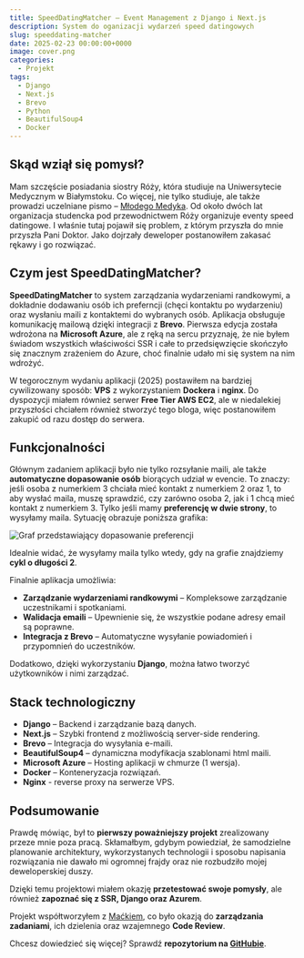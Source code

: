 ```yaml
---
title: SpeedDatingMatcher – Event Management z Django i Next.js
description: System do oganizacji wydarzeń speed datingowych
slug: speeddating-matcher
date: 2025-02-23 00:00:00+0000
image: cover.png
categories:
  - Projekt
tags:
  - Django
  - Next.js
  - Brevo
  - Python
  - BeautifulSoup4
  - Docker
---
```


## Skąd wziął się pomysł?
Mam szczęście posiadania siostry Róży, która studiuje na Uniwersytecie Medycznym w Białymstoku. Co więcej, nie tylko studiuje, ale także prowadzi uczelniane pismo – [Młodego Medyka](https://www.instagram.com/mlodymedyk_/). Od około dwóch lat organizacja studencka pod przewodnictwem Róży organizuje eventy speed datingowe. I właśnie tutaj pojawił się problem, z którym przyszła do mnie przyszła Pani Doktor. Jako dojrzały deweloper postanowiłem zakasać rękawy i go rozwiązać.

## Czym jest SpeedDatingMatcher?

**SpeedDatingMatcher** to system zarządzania wydarzeniami randkowymi, a dokładnie dodawaniu osób ich preferncji (chęci kontaktu po wydarzeniu) oraz wysłaniu maili z kontaktemi do wybranych osób. Aplikacja obsługuje komunikację mailową dzięki integracji z **Brevo**. Pierwsza edycja została wdrożona na **Microsoft Azure**, ale z ręką na sercu przyznaję, że nie byłem świadom wszystkich właściwości SSR i całe to przedsięwzięcie skończyło się znacznym zrażeniem do Azure, choć finalnie udało mi się system na nim wdrożyć.

W tegorocznym wydaniu aplikacji (2025) postawiłem na bardziej cywilizowany sposób: **VPS** z wykorzystaniem **Dockera** i **nginx**. Do dyspozycji miałem również serwer **Free Tier AWS EC2**, ale w niedalekiej przyszłości chciałem również stworzyć tego bloga, więc postanowiłem zakupić od razu dostęp do serwera.

## Funkcjonalności
Głównym zadaniem aplikacji było nie tylko rozsyłanie maili, ale także **automatyczne dopasowanie osób** biorących udział w evencie. To znaczy:
jeśli osoba z numerkiem 3 chciała mieć kontakt z numerkiem 2 oraz 1, to aby wysłać maila, muszę sprawdzić, czy zarówno osoba 2, jak i 1 chcą mieć kontakt z numerkiem 3. Tylko jeśli mamy **preferencję w dwie strony**, to wysyłamy maila. Sytuację obrazuje poniższa grafika:

![Graf przedstawiający dopasowanie preferencji](/persons_preferences.png)

Idealnie widać, że wysyłamy maila tylko wtedy, gdy na grafie znajdziemy **cykl o długości 2**.

Finalnie aplikacja umożliwia:

- **Zarządzanie wydarzeniami randkowymi** – Kompleksowe zarządzanie uczestnikami i spotkaniami.
- **Walidacja emaili** – Upewnienie się, że wszystkie podane adresy email są poprawne.
- **Integracja z Brevo** – Automatyczne wysyłanie powiadomień i przypomnień do uczestników.

Dodatkowo, dzięki wykorzystaniu **Django**, można łatwo tworzyć użytkowników i nimi zarządzać.

## Stack technologiczny
- **Django** – Backend i zarządzanie bazą danych.
- **Next.js** – Szybki frontend z możliwością server-side rendering.
- **Brevo** – Integracja do wysyłania e-maili.
- **BeautifulSoup4** – dynamiczna modyfikacja szablonami html maili.
- **Microsoft Azure** – Hosting aplikacji w chmurze (1 wersja). 
- **Docker** – Konteneryzacja rozwiązań.
- **Nginx** - reverse proxy na serwerze VPS.


## Podsumowanie
Prawdę mówiąc, był to **pierwszy poważniejszy projekt** zrealizowany przeze mnie poza pracą. Skłamałbym, gdybym powiedział, że samodzielne planowanie architektury, wykorzystanych technologii i sposobu napisania rozwiązania nie dawało mi ogromnej frajdy oraz nie rozbudziło mojej deweloperskiej duszy.

Dzięki temu projektowi miałem okazję **przetestować swoje pomysły**, ale również **zapoznać się z SSR, Django oraz Azurem**.

Projekt współtworzyłem z [Maćkiem](https://www.linkedin.com/in/maciej-korsakowski-a65b0226a/), co było okazją do **zarządzania zadaniami**, ich dzielenia oraz wzajemnego **Code Review**.

Chcesz dowiedzieć się więcej? Sprawdź **repozytorium na [GitHubie](https://github.com/benhus8/SpeedDatingMatcher)**.